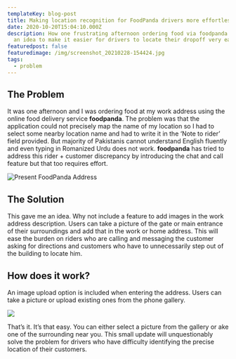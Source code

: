```yaml
---
templateKey: blog-post
title: Making location recognition for FoodPanda drivers more effortless
date: 2020-10-20T15:04:10.000Z
description: How one frustrating afternoon ordering food via foodpanda gave me
  an idea to make it easier for drivers to locate their dropoff very easily
featuredpost: false
featuredimage: /img/screenshot_20210228-154424.jpg
tags:
  - problem
---
```

## The Problem

It was one afternoon and I was ordering food at my work address using the online food delivery service **foodpanda**. The problem was that the application could not precisely map the name of my location so I had to select some nearby location name and had to write it in the ‘Note to rider’ field provided. But majority of Pakistanis cannot understand English fluently and even typing in Romanized Urdu does not work. **foodpanda** has tried to address this rider + customer discrepancy by introducing the chat and call feature but that too requires effort. 

![Present FoodPanda Address](/img/screenshot_20210228-154424.jpg)

## The Solution

This gave me an idea. Why not include a feature to add images in the work address description. Users can take a picture of the gate or main entrance of their surroundings and add that in the work or home address. This will ease the burden on riders who are calling and messaging the customer asking for directions and customers who have to unnecessarily step out of the building to locate him.

## How does it work?

An image upload option is included when entering the address. Users can take a picture or upload existing ones from the phone gallery.



![](/img/with_image_before_after.png)

That’s it. It’s that easy. You can either select a picture from the gallery or ake one of the surrounding near you. This small update will unquestionably solve the problem for drivers who have difficulty identifying the precise location of their customers.
